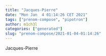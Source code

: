 ```yaml
---
title: "Jacques-Pierre"
date: "Mon Jan  4 01:14:26 CET 2021"
tags: ["prenom-compose", "pipotron"]
author: m1ch3l
categories: ["generated"]
slug: "prenom-compose/2021-01-04-01:14:26"
---
```


Jacques-Pierre
